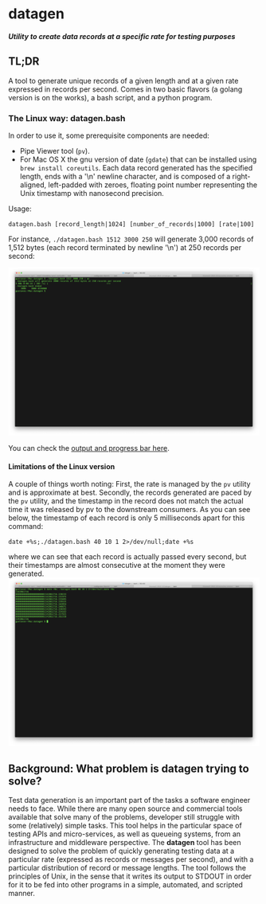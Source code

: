 # datagen
##### Utility to create data records at a specific rate for testing purposes
## TL;DR
A tool to generate unique records of a given length and at a given rate expressed in
records per second. Comes in two basic flavors (a golang version is on the works),
a bash script, and a python program.
### The Linux way: datagen.bash
In order to use it, some prerequisite components are needed:
- Pipe Viewer tool (`pv`).
- For Mac OS X the gnu version of date (`gdate`) that can be installed using `brew install coreutils`.
Each data record generated has the specified length, ends with a '\n' newline character, and is composed
of a right-aligned, left-padded with zeroes, floating point number representing the Unix timestamp with nanosecond precision.

Usage:
```
datagen.bash [record_length|1024] [number_of_records|1000] [rate|100]
```
For instance, `./datagen.bash 1512 3000 250` will generate 3,000 records of 1,512 bytes (each record terminated by newline '\n') at 250 records per second:

![output from command](Screen_Shot_datagen.png)

You can check the [output and progress bar here](https://gfycat.com/GiddyOfficialAvocet).

#### Limitations of the Linux version
A couple of things worth noting: First, the rate is managed by the `pv` utility and is approximate at best.
Secondly, the records generated are paced by the `pv` utility, and the timestamp in the record does not match
the actual time it was released by pv to the downstream consumers. As you can see below, the timestamp of each record is only 5 milliseconds apart for this command:
```
date +%s;./datagen.bash 40 10 1 2>/dev/null;date +%s
```
where we can see that each record is actually passed every second, but their timestamps are almost consecutive at the moment they were generated.
![output from command](Screen_Shot_datagen_limitation.png)

## Background: What problem is datagen trying to solve?
Test data generation is an important part of the tasks a software engineer needs to face.
While there are many open source and commercial tools available that solve many of the
problems, developer still struggle with some (relatively) simple tasks.
This tool helps in the particular space of testing APIs and micro-services, as well as
queueing systems, from an infrastructure and middleware perspective.
The **datagen** tool has been designed to solve the problem of quickly generating
testing data at a particular rate (expressed as records or messages per second),
and with a particular distribution of record or message lengths. The tool follows
the principles of Unix, in the sense that it writes its output to STDOUT in order
for it to be fed into other programs in a simple, automated, and scripted manner.
